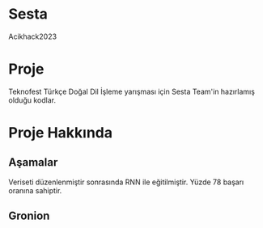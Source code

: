 # Sesta
Acikhack2023
# Proje 

Teknofest Türkçe Doğal Dil İşleme yarışması için Sesta Team'in hazırlamış olduğu kodlar.


# Proje Hakkında

## Aşamalar
Veriseti düzenlenmiştir sonrasında RNN ile eğitilmiştir. Yüzde 78 başarı oranına sahiptir.
## Gronion
